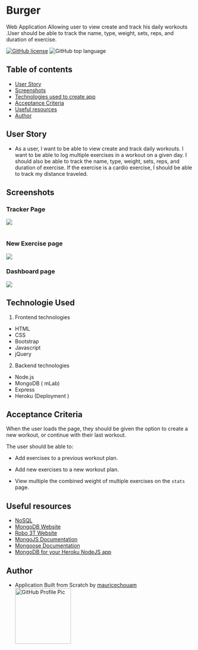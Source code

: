 #  Burger
<p>Web Application Allowing user to view create and track his daily workouts .User should be able to track the name, type, weight, sets, reps, and duration of exercise.</p>

[![GitHub license](https://img.shields.io/badge/licence-BSD3.0-green)](https://github.com/mauricechouam/Workout-Tracker)
![GitHub top language](https://img.shields.io/github/languages/top/mauricechouam/Workout-Tracker)

## Table of contents ##
  * [User Story](#User-Story)
  * [Screenshots](#screenshots)
  * [Technologies used to create app](#technologies-used)
  * [Acceptance Criteria](#Acceptance-Criteria)
  * [Useful resources](#Useful-resources)
  * [Author](#Author)

  ## User Story
 * As a user, I want to be able to view create and track daily workouts. I want to be able to log multiple exercises in a workout on a given day. I should also be able to track the name, type, weight, sets, reps, and duration of exercise. If the exercise is a cardio exercise, I should be able to track my distance traveled.

## Screenshots

### Tracker Page
<img src="https://github.com/mauricechouam/Workout-Tracker/blob/master/public/img/tracker.jpg">
<br>
<br>

### New Exercise page
<img src="https://github.com/mauricechouam/Workout-Tracker/blob/master/public/img/new.jpg?raw=true">

### Dashboard page
<img src="https://github.com/mauricechouam/Workout-Tracker/blob/master/public/img/dash.jpg?raw=true">

## Technologie Used

1. Frontend technologies
* HTML
* CSS
* Bootstrap 
* Javascript
* jQuery 

2. Backend technologies
* Node.js 
* MongoDB ( mLab)
* Express 
* Heroku (Deployment )


## Acceptance Criteria

When the user loads the page, they should be given the option to create a new workout, or continue with their last workout.

The user should be able to:

  * Add exercises to a previous workout plan.

  * Add new exercises to a new workout plan.

  * View multiple the combined weight of multiple exercises on the `stats` page.

## Useful resources
* [NoSQL](https://en.wikipedia.org/wiki/NoSQL)
* [MongoDB Website](https://www.mongodb.com/)
* [Robo 3T Website](https://robomongo.org/download)
* [MongoJS Documentation](https://www.npmjs.com/package/mongojs)
* [Mongoose Documentation](http://mongoosejs.com/docs/guide.html)
* [MongoDB for your Heroku NodeJS app](https://www.youtube.com/watch?v=GDqtv1eGGpA)

## Author
* Application Built from Scratch by 
   [mauricechouam](https://github.com/mauricechouam)
  <img src="https://github.com/mauricechouam.png" alt="GitHub Profile Pic" width="150" height="150">
  
